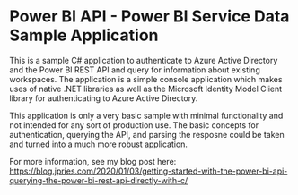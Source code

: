 # Power BI API - Power BI Service Data Sample Application
This is a sample C# application to authenticate to Azure Active Directory and the Power BI REST API and query for information about existing workspaces.  The application is a simple console application which makes uses of native .NET libraries as well as the Microsoft Identity Model Client library for authenticating to Azure Active Directory.

This application is only a very basic sample with minimal functionality and not intended for any sort of production use.  The basic concepts for authentication, querying the API, and parsing the resposne could be taken and turned into a much more robust application.

For more information, see my blog post here:  https://blog.jpries.com/2020/01/03/getting-started-with-the-power-bi-api-querying-the-power-bi-rest-api-directly-with-c/
